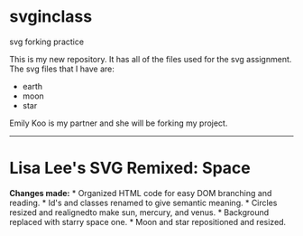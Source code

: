 # svginclass
svg forking practice

This is my new repository. 
It has all of the files used for the svg assignment. 
The svg files that I have are: 
  * earth
  * moon
  * star


Emily Koo is my partner and she will be forking my project. 

----------------------------------------------------------
# Lisa Lee's SVG Remixed: Space

**Changes made:**
	* Organized HTML code for easy DOM branching and reading.
	* Id's and classes renamed to give semantic meaning.
	* Circles resized and realignedto make sun, mercury, and venus.
	* Background replaced with starry space one.
	* Moon and star repositioned and resized.


